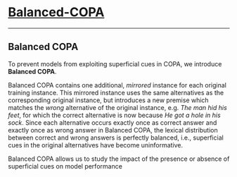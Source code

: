 # [Balanced-COPA](https:balanced-copa.github.io)

---

## Balanced COPA

To prevent models from exploiting superficial cues in COPA, we introduce
**Balanced COPA**.

Balanced COPA contains one additional,
_mirrored_ instance for each original training instance.
This mirrored instance uses the same alternatives as the corresponding original
instance, but introduces a new premise which matches the _wrong_ alternative
of the original instance, e.g. _The man hid his feet_, for which the correct
alternative is now because _He got a hole in his sock_.
Since each alternative occurs exactly once as correct answer and exactly once as
wrong answer in Balanced COPA, the lexical distribution between correct and wrong
answers is perfectly balanced, i.e., superficial cues in the original alternatives
have become uninformative.

Balanced COPA allows us to study the impact of the presence or absence of
superficial cues on model performance
